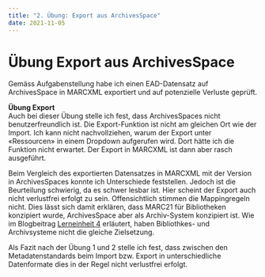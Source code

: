 ```yaml
---
title: "2. Übung: Export aus ArchivesSpace"
date: 2021-11-05
---
```


<h1>Übung Export aus ArchivesSpace</h1>

<p>Gemäss Aufgabenstellung habe ich einen EAD-Datensatz auf ArchivesSpace in MARCXML exportiert und auf potenzielle Verluste geprüft.</p>

<p><b>Übung Export</b><br>
Auch bei dieser Übung stelle ich fest, dass ArchivesSpaces nicht benutzerfreundlich ist. Die Export-Funktion ist nicht am gleichen Ort wie der Import. Ich kann nicht nachvollziehen, warum der Export unter «Ressourcen» in einem Dropdown aufgerufen wird. Dort hätte ich die Funktion nicht erwartet. Der Export in MARCXML ist dann aber rasch ausgeführt.<br> </p>

<p>Beim Vergleich des exportierten Datensatzes in MARCXML mit der Version in ArchivesSpaces konnte ich Unterschiede feststellen. Jedoch ist die Beurteilung schwierig, da es schwer lesbar ist. Hier scheint der Export auch nicht verlustfrei erfolgt zu sein. Offensichtlich stimmen die Mappingregeln nicht. Dies lässt sich damit erklären, dass MARC21 für Bibliotheken konzipiert wurde, ArchivesSpace aber als Archiv-System konzipiert ist. Wie im Blogbeitrag <a href="_posts/2021-11-05-lerneinheit_4.md">Lerneinheit 4</a> erläutert, haben Bibliothkes- und Archivsysteme nicht die gleiche Zielsetzung.</p>

<p>Als Fazit nach der Übung 1 und 2 stelle ich fest, dass zwischen den Metadatenstandards beim Import bzw. Export in unterschiedliche Datenformate dies in der Regel nicht verlustfrei erfolgt.</p>

